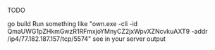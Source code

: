 TODO

go build
Run something like "own.exe  -cli -id QmaUWG1pZHkmGwzR1RFmxjoYMnyCZ2jxWpvXZNcvkuAXT9 -addr /ip4/77.182.187.157/tcp/5574" see in your server output